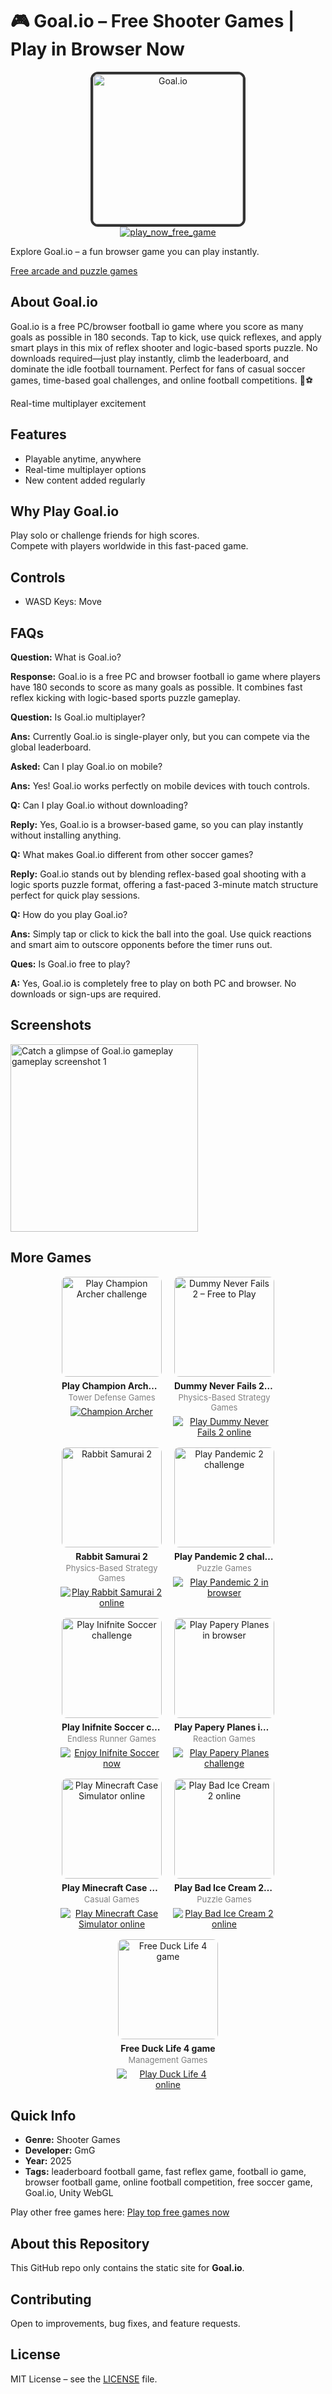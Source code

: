 <!-- SEO & Structured Data -->
<meta name="keywords" content="leaderboard football game, fast reflex game, football io game, browser football game, online football competition, free soccer game, Goal.io, Unity WebGL, casual soccer, sports puzzle">
<meta property="og:image" content="https://playh5games.github.io/goal-io-freegame/icon.jpg">
<meta property="og:description" content="Enjoy fast and exciting gameplay with Play Goal.io Anywhere – Free Browser Shooter Games today!">
<meta property="og:url" content="https://playh5games.github.io/goal-io-freegame/">
<meta property="og:type" content="website">
<meta property="og:title" content="Play Goal.io Anywhere – Free Browser Shooter Games - Exciting Gameplay">
<meta name="twitter:title" content="Discover Play Goal.io Anywhere – Free Browser Shooter Games – Free Shooter Games Experience">
<meta name="twitter:image" content="https://playh5games.github.io/goal-io-freegame/icon.jpg">
<meta name="twitter:card" content="summary_large_image">
<meta name="twitter:description" content="Enjoy fast and exciting gameplay with Play Goal.io Anywhere – Free Browser Shooter Games today!">
<script type="application/ld+json">{"@type": "VideoGame", "datePublished": "Aug 5, 2025", "image": "https://playh5games.github.io/goal-io-freegame/icon.jpg", "@context": "https://schema.org", "keywords": "leaderboard football game, fast reflex game, football io game, browser football game, online football competition, free soccer game, Goal.io, Unity WebGL, casual soccer, sports puzzle", "description": "Enjoy fast and exciting gameplay with Play Goal.io Anywhere \u2013 Free Browser Shooter Games today!", "applicationCategory": "Game", "url": "https://playh5games.github.io/goal-io-freegame/", "gamePlatform": ["Web Browser"], "genre": "Shooter Games", "operatingSystem": "Any", "name": "Play Goal.io Anywhere \u2013 Free Browser Shooter Games", "publisher": {"@type": "Organization", "name": "GmG Studio"}}</script>
<script type="application/ld+json">{"applicationCategory": "Game", "datePublished": "Aug 5, 2025", "@context": "https://schema.org", "operatingSystem": "Any", "@type": "VideoGame", "genre": "Shooter Games", "url": "https://playh5games.github.io/goal-io-freegame/", "playMode": "SinglePlayer", "inLanguage": "en", "keywords": "leaderboard football game, fast reflex game, football io game, browser football game, online football competition, free soccer game, Goal.io, Unity WebGL, casual soccer, sports puzzle", "author": {"@type": "Organization", "name": "GmG"}, "gamePlatform": ["Web Browser"], "image": "icon.jpg", "name": "Goal.io", "description": "Goal.io is a free PC/browser football io game where you score as many goals as possible in 180 seconds. Tap to kick, use quick reflexes, and apply smart plays in this mix of reflex shooter and logic-based sports puzzle. No downloads required—just play instantly, climb the leaderboard, and dominate the idle football tournament. Perfect for fans of casual soccer games, time-based goal challenges, and online football competitions. 🚀⚽", "headline": "Play Goal.io  – Free Shooter Games Game Online"}</script>
<script type="application/ld+json">{"@context": "https://schema.org", "@type": "BreadcrumbList", "itemListElement": [{"name": "Home", "@type": "ListItem", "item": "https://play.gmg-studio.com", "position": 1}, {"position": 2, "@type": "ListItem", "item": "https://play.gmg-studio.com/genre/shooter-games", "name": "Shooter Games"}, {"position": 3, "name": "Goal.io", "item": "https://playh5games.github.io/goal-io-freegame/", "@type": "ListItem"}]}</script>
<script type="application/ld+json">{"@type": "FAQPage", "mainEntity": [{"@type": "Question", "acceptedAnswer": {"text": "Goal.io stands out by blending reflex-based goal shooting with a logic sports puzzle format, offering a fast-paced 3-minute match structure perfect for quick play sessions.", "@type": "Answer"}, "name": "What makes Goal.io different from other soccer games?"}, {"name": "Is Goal.io free to play?", "@type": "Question", "acceptedAnswer": {"@type": "Answer", "text": "Yes, Goal.io is completely free to play on both PC and browser. No downloads or sign-ups are required."}}, {"@type": "Question", "acceptedAnswer": {"text": "Simply tap or click to kick the ball into the goal. Use quick reactions and smart aim to outscore opponents before the timer runs out.", "@type": "Answer"}, "name": "How do you play Goal.io?"}, {"acceptedAnswer": {"@type": "Answer", "text": "Goal.io is a free PC and browser football io game where players have 180 seconds to score as many goals as possible. It combines fast reflex kicking with logic-based sports puzzle gameplay."}, "name": "What is Goal.io?", "@type": "Question"}, {"name": "Can I play Goal.io on mobile?", "acceptedAnswer": {"text": "Yes! Goal.io works perfectly on mobile devices with touch controls.", "@type": "Answer"}, "@type": "Question"}, {"name": "Can I play Goal.io without downloading?", "acceptedAnswer": {"@type": "Answer", "text": "Yes, Goal.io is a browser-based game, so you can play instantly without installing anything."}, "@type": "Question"}, {"@type": "Question", "name": "Is Goal.io multiplayer?", "acceptedAnswer": {"text": "Currently Goal.io is single-player only, but you can compete via the global leaderboard.", "@type": "Answer"}}], "@context": "https://schema.org"}</script>
<script type="application/ld+json">{"url": "https://play.gmg-studio.com", "@type": "WebSite", "potentialAction": {"query-input": "required name=search_term_string", "@type": "SearchAction", "target": "https://play.gmg-studio.com/search?q={search_term_string}"}, "@context": "https://schema.org", "name": "GMG Studio Games"}</script>


# 🎮 Goal.io – Free Shooter Games | Play in Browser Now


<p align='center'>
  <a href='https://play.gmg-studio.com/game/550/goalio'>
    <img src='https://playh5games.github.io/goal-io-freegame/icon.jpg' alt='Goal.io' width='240' style='border-radius:12px; border:4px solid #333;'>
  </a>
  <br>
  <a href='https://play.gmg-studio.com/game/550/goalio'>
    <img src='https://img.shields.io/badge/▶%20Play%20Now%20–%20Free%20Game-blue?style=for-the-badge' alt='play_now_free_game'>
  </a>
</p>

Explore Goal.io – a fun browser game you can play instantly.

[Free arcade and puzzle games](https://play.gmg-studio.com)

## About Goal.io

Goal.io is a free PC/browser football io game where you score as many goals as possible in 180 seconds. Tap to kick, use quick reflexes, and apply smart plays in this mix of reflex shooter and logic-based sports puzzle. No downloads required—just play instantly, climb the leaderboard, and dominate the idle football tournament. Perfect for fans of casual soccer games, time-based goal challenges, and online football competitions. 🚀⚽

Real-time multiplayer excitement

## Features
- Playable anytime, anywhere
- Real-time multiplayer options
- New content added regularly

## Why Play Goal.io
Play solo or challenge friends for high scores.  
Compete with players worldwide in this fast-paced game.

## Controls
- WASD Keys: Move

## FAQs
**Question:** What is Goal.io?

**Response:** Goal.io is a free PC and browser football io game where players have 180 seconds to score as many goals as possible. It combines fast reflex kicking with logic-based sports puzzle gameplay.

**Question:** Is Goal.io multiplayer?

**Ans:** Currently Goal.io is single-player only, but you can compete via the global leaderboard.

**Asked:** Can I play Goal.io on mobile?

**Ans:** Yes! Goal.io works perfectly on mobile devices with touch controls.

**Q:** Can I play Goal.io without downloading?

**Reply:** Yes, Goal.io is a browser-based game, so you can play instantly without installing anything.

**Q:** What makes Goal.io different from other soccer games?

**Reply:** Goal.io stands out by blending reflex-based goal shooting with a logic sports puzzle format, offering a fast-paced 3-minute match structure perfect for quick play sessions.

**Q:** How do you play Goal.io?

**Ans:** Simply tap or click to kick the ball into the goal. Use quick reactions and smart aim to outscore opponents before the timer runs out.

**Ques:** Is Goal.io free to play?

**A:** Yes, Goal.io is completely free to play on both PC and browser. No downloads or sign-ups are required.


## Screenshots
<img src="https://playh5games.github.io/goal-io-freegame/icon.jpg" alt="Catch a glimpse of Goal.io gameplay gameplay screenshot 1" width="300">

## More Games
<div style="display:flex;flex-wrap:wrap;justify-content:center;margin:-8px;">
<div style="box-sizing:border-box;padding:8px;width:25.000000%;max-width:25.000000%;min-width:180px;text-align:center;"><a href="https://play.gmg-studio.com/game/47/champion-archer" style="text-decoration:none;color:inherit;">  <div style="display:inline-block;position:relative;">        <img src="https://yoo82.github.io/action-games/championarcher/championarcher.png" alt="Play Champion Archer challenge"          width="160"          style="display:block;margin:0 auto;border-radius:8px;max-width:100%;height:auto;">  </div>  <div style="font-weight:700;margin-top:6px;              white-space:nowrap;overflow:hidden;text-overflow:ellipsis;              max-width:160px;margin-left:auto;margin-right:auto;">Play Champion Archer challenge</div>  <div style="font-size:13px;color:gray;              max-width:160px;margin:2px auto 0;">Tower Defense Games</div></a><div style="margin-top:6px;">  <a href="https://play.gmg-studio.com/game/47/champion-archer">    <img src="https://img.shields.io/badge/▶%20Champion%20Archer-Free%20Game-brightgreen?style=for-the-badge"          alt="Champion Archer">  </a></div></div>
<div style="box-sizing:border-box;padding:8px;width:25.000000%;max-width:25.000000%;min-width:180px;text-align:center;"><a href="https://play.gmg-studio.com/game/459/dummy-never-fails-2" style="text-decoration:none;color:inherit;">  <div style="display:inline-block;position:relative;">        <img src="https://yoo82.github.io/strategy-games/dummy-never-fails-2/logo.jpg" alt="Dummy Never Fails 2 – Free to Play"          width="160"          style="display:block;margin:0 auto;border-radius:8px;max-width:100%;height:auto;">  </div>  <div style="font-weight:700;margin-top:6px;              white-space:nowrap;overflow:hidden;text-overflow:ellipsis;              max-width:160px;margin-left:auto;margin-right:auto;">Dummy Never Fails 2 – Free to Play</div>  <div style="font-size:13px;color:gray;              max-width:160px;margin:2px auto 0;">Physics-Based Strategy Games</div></a><div style="margin-top:6px;">  <a href="https://play.gmg-studio.com/game/459/dummy-never-fails-2">    <img src="https://img.shields.io/badge/▶%20Play%20Dummy%20Never%20Fails%202%20online-Free%20Game-brightgreen?style=for-the-badge"          alt="Play Dummy Never Fails 2 online">  </a></div></div>
<div style="box-sizing:border-box;padding:8px;width:25.000000%;max-width:25.000000%;min-width:180px;text-align:center;"><a href="https://play.gmg-studio.com/game/182/rabbit-samurai-2" style="text-decoration:none;color:inherit;">  <div style="display:inline-block;position:relative;">        <img src="https://yoo82.github.io/strategy-games/rabbit-samurai2/splash.png" alt="Rabbit Samurai 2"          width="160"          style="display:block;margin:0 auto;border-radius:8px;max-width:100%;height:auto;">  </div>  <div style="font-weight:700;margin-top:6px;              white-space:nowrap;overflow:hidden;text-overflow:ellipsis;              max-width:160px;margin-left:auto;margin-right:auto;">Rabbit Samurai 2</div>  <div style="font-size:13px;color:gray;              max-width:160px;margin:2px auto 0;">Physics-Based Strategy Games</div></a><div style="margin-top:6px;">  <a href="https://play.gmg-studio.com/game/182/rabbit-samurai-2">    <img src="https://img.shields.io/badge/▶%20Play%20Rabbit%20Samurai%202%20online-Free%20Game-brightgreen?style=for-the-badge"          alt="Play Rabbit Samurai 2 online">  </a></div></div>
<div style="box-sizing:border-box;padding:8px;width:25.000000%;max-width:25.000000%;min-width:180px;text-align:center;"><a href="https://play.gmg-studio.com/game/167/pandemic-2" style="text-decoration:none;color:inherit;">  <div style="display:inline-block;position:relative;">        <img src="https://yoo82.github.io/strategy-games/pandemic2/pandemic2.png" alt="Play Pandemic 2 challenge"          width="160"          style="display:block;margin:0 auto;border-radius:8px;max-width:100%;height:auto;">  </div>  <div style="font-weight:700;margin-top:6px;              white-space:nowrap;overflow:hidden;text-overflow:ellipsis;              max-width:160px;margin-left:auto;margin-right:auto;">Play Pandemic 2 challenge</div>  <div style="font-size:13px;color:gray;              max-width:160px;margin:2px auto 0;">Puzzle Games</div></a><div style="margin-top:6px;">  <a href="https://play.gmg-studio.com/game/167/pandemic-2">    <img src="https://img.shields.io/badge/▶%20Play%20Pandemic%202%20in%20browser-Free%20Game-brightgreen?style=for-the-badge"          alt="Play Pandemic 2 in browser">  </a></div></div>
<div style="box-sizing:border-box;padding:8px;width:25.000000%;max-width:25.000000%;min-width:180px;text-align:center;"><a href="https://play.gmg-studio.com/game/336/inifnite-soccer" style="text-decoration:none;color:inherit;">  <div style="display:inline-block;position:relative;">        <img src="https://yoo82.github.io/action-games/infinite-soccer/logo.avif" alt="Play Inifnite Soccer challenge"          width="160"          style="display:block;margin:0 auto;border-radius:8px;max-width:100%;height:auto;">  </div>  <div style="font-weight:700;margin-top:6px;              white-space:nowrap;overflow:hidden;text-overflow:ellipsis;              max-width:160px;margin-left:auto;margin-right:auto;">Play Inifnite Soccer challenge</div>  <div style="font-size:13px;color:gray;              max-width:160px;margin:2px auto 0;">Endless Runner Games</div></a><div style="margin-top:6px;">  <a href="https://play.gmg-studio.com/game/336/inifnite-soccer">    <img src="https://img.shields.io/badge/▶%20Enjoy%20Inifnite%20Soccer%20now-Free%20Game-brightgreen?style=for-the-badge"          alt="Enjoy Inifnite Soccer now">  </a></div></div>
<div style="box-sizing:border-box;padding:8px;width:25.000000%;max-width:25.000000%;min-width:180px;text-align:center;"><a href="https://play.gmg-studio.com/game/171/papery-planes" style="text-decoration:none;color:inherit;">  <div style="display:inline-block;position:relative;">        <img src="https://yoo82.github.io/action-games/papery-planes/splash.jpg" alt="Play Papery Planes in browser"          width="160"          style="display:block;margin:0 auto;border-radius:8px;max-width:100%;height:auto;">  </div>  <div style="font-weight:700;margin-top:6px;              white-space:nowrap;overflow:hidden;text-overflow:ellipsis;              max-width:160px;margin-left:auto;margin-right:auto;">Play Papery Planes in browser</div>  <div style="font-size:13px;color:gray;              max-width:160px;margin:2px auto 0;">Reaction Games</div></a><div style="margin-top:6px;">  <a href="https://play.gmg-studio.com/game/171/papery-planes">    <img src="https://img.shields.io/badge/▶%20Play%20Papery%20Planes%20challenge-Free%20Game-brightgreen?style=for-the-badge"          alt="Play Papery Planes challenge">  </a></div></div>
<div style="box-sizing:border-box;padding:8px;width:25.000000%;max-width:25.000000%;min-width:180px;text-align:center;"><a href="https://play.gmg-studio.com/game/398/minecraft-case-simulator" style="text-decoration:none;color:inherit;">  <div style="display:inline-block;position:relative;">        <img src="https://yoo82.github.io/casual-games/minecraft-case/logo.jpg" alt="Play Minecraft Case Simulator online"          width="160"          style="display:block;margin:0 auto;border-radius:8px;max-width:100%;height:auto;">  </div>  <div style="font-weight:700;margin-top:6px;              white-space:nowrap;overflow:hidden;text-overflow:ellipsis;              max-width:160px;margin-left:auto;margin-right:auto;">Play Minecraft Case Simulator online</div>  <div style="font-size:13px;color:gray;              max-width:160px;margin:2px auto 0;">Casual Games</div></a><div style="margin-top:6px;">  <a href="https://play.gmg-studio.com/game/398/minecraft-case-simulator">    <img src="https://img.shields.io/badge/▶%20Play%20Minecraft%20Case%20Simulator%20online-Free%20Game-brightgreen?style=for-the-badge"          alt="Play Minecraft Case Simulator online">  </a></div></div>
<div style="box-sizing:border-box;padding:8px;width:25.000000%;max-width:25.000000%;min-width:180px;text-align:center;"><a href="https://play.gmg-studio.com/game/22/bad-ice-cream-2" style="text-decoration:none;color:inherit;">  <div style="display:inline-block;position:relative;">        <img src="https://yoo82.github.io/strategy-games/bad-ice-cream-2/bad-ice-cream-2.png" alt="Play Bad Ice Cream 2 online"          width="160"          style="display:block;margin:0 auto;border-radius:8px;max-width:100%;height:auto;">  </div>  <div style="font-weight:700;margin-top:6px;              white-space:nowrap;overflow:hidden;text-overflow:ellipsis;              max-width:160px;margin-left:auto;margin-right:auto;">Play Bad Ice Cream 2 online</div>  <div style="font-size:13px;color:gray;              max-width:160px;margin:2px auto 0;">Puzzle Games</div></a><div style="margin-top:6px;">  <a href="https://play.gmg-studio.com/game/22/bad-ice-cream-2">    <img src="https://img.shields.io/badge/▶%20Play%20Bad%20Ice%20Cream%202%20online-Free%20Game-brightgreen?style=for-the-badge"          alt="Play Bad Ice Cream 2 online">  </a></div></div>
<div style="box-sizing:border-box;padding:8px;width:25.000000%;max-width:25.000000%;min-width:180px;text-align:center;"><a href="https://play.gmg-studio.com/game/79/duck-life-4" style="text-decoration:none;color:inherit;">  <div style="display:inline-block;position:relative;">        <img src="https://yoo82.github.io/casual-games/ducklife4/splash.jpg" alt="Free Duck Life 4 game"          width="160"          style="display:block;margin:0 auto;border-radius:8px;max-width:100%;height:auto;">  </div>  <div style="font-weight:700;margin-top:6px;              white-space:nowrap;overflow:hidden;text-overflow:ellipsis;              max-width:160px;margin-left:auto;margin-right:auto;">Free Duck Life 4 game</div>  <div style="font-size:13px;color:gray;              max-width:160px;margin:2px auto 0;">Management Games</div></a><div style="margin-top:6px;">  <a href="https://play.gmg-studio.com/game/79/duck-life-4">    <img src="https://img.shields.io/badge/▶%20Play%20Duck%20Life%204%20online-Free%20Game-brightgreen?style=for-the-badge"          alt="Play Duck Life 4 online">  </a></div></div>
</div>

## Quick Info
- **Genre:** Shooter Games
- **Developer:** GmG
- **Year:** 2025
- **Tags:** leaderboard football game, fast reflex game, football io game, browser football game, online football competition, free soccer game, Goal.io, Unity WebGL

Play other free games here: [Play top free games now](https://play.gmg-studio.com)

## About this Repository
This GitHub repo only contains the static site for **Goal.io**.

## Contributing
Open to improvements, bug fixes, and feature requests.

## License
MIT License – see the [LICENSE](./LICENSE) file.